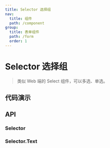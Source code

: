 ```yaml
---
title: Selector 选择组
nav:
  title: 组件
  path: /component
group:
  title: 表单组件
  path: /form
  order: 1
---
```


# Selector 选择组

> 类似 Web 端的 Select 组件，可以多选、单选。

## 代码演示

<code src="./__fixtures__/basic.tsx"></code>

## API

### Selector

<API hideTitle src="./selector.tsx"></API>

### Selector.Text

<API hideTitle src="./text.tsx"></API>
